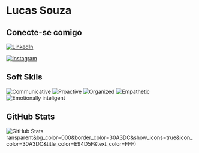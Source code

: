 # Lucas Souza

## Conecte-se comigo
[![LinkedIn](https://img.shields.io/badge/LinkedIn-000?style=for-the-badge&logo=linkedin&logoColor=0E76A8)](https://www.linkedin.com/in/lucassouzadealbuquerque/)

[![Instagram](https://img.shields.io/badge/Instagram-000?style=for-the-badge&logo=instagram)](https://www.instagram.com/lucas.souzaar/)

## Soft Skils
![Communicative](https://img.shields.io/badge/Communicative-red)
![Proactive](https://img.shields.io/badge/Proactive-blue)
![Organized](https://img.shields.io/badge/Organized-red)
![Empathetic](https://img.shields.io/badge/Empathetic-blue)
![Emotionally inteligent](https://img.shields.io/badge/Empathetic-purple)


## GitHub Stats
![GitHub Stats](https://github-readme-stats.vercel.app/api?username=lucassouzaar&theme=transparent&bg_color=000&border_color=30A3DC&show_icons=true&icon_color=30A3DC&title_color=E94D5F&text_color=FFF)ransparent&bg_color=000&border_color=30A3DC&show_icons=true&icon_color=30A3DC&title_color=E94D5F&text_color=FFF)